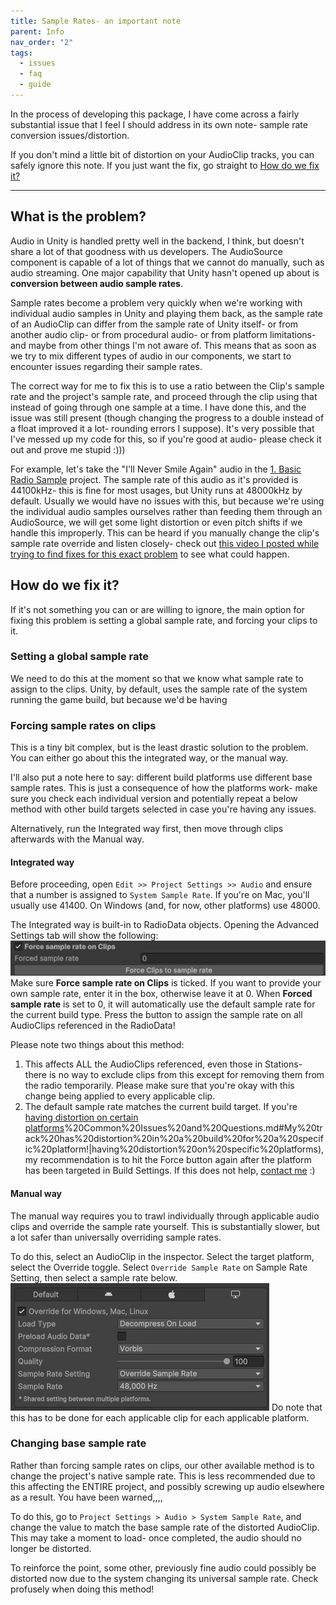 ```yaml
---
title: Sample Rates- an important note
parent: Info
nav_order: "2"
tags:
  - issues
  - faq
  - guide
---
```


In the process of developing this package, I have come across a fairly substantial issue that I feel I should address in its own note- sample rate conversion issues/distortion.

If you don't mind a little bit of distortion on your AudioClip tracks, you can safely ignore this note. If you just want the fix, go straight to [How do we fix it?](#How%20do%20we%20fix%20it?)

---
## What is the problem?
Audio in Unity is handled pretty well in the backend, I think, but doesn't share a lot of that goodness with us developers. The AudioSource component is capable of a lot of things that we cannot do manually, such as audio streaming. One major capability that Unity hasn't opened up about is **conversion between audio sample rates**.

Sample rates become a problem very quickly when we're working with individual audio samples in Unity and playing them back, as the sample rate of an AudioClip can differ from the sample rate of Unity itself- or from another audio clip- or from procedural audio- or from platform limitations- and maybe from other things I'm not aware of. This means that as soon as we try to mix different types of audio in our components, we start to encounter issues regarding their sample rates. 

The correct way for me to fix this is to use a ratio between the Clip's sample rate and the project's sample rate, and proceed through the clip using that instead of going through one sample at a time. I have done this, and the issue was still present (though changing the progress to a double instead of a float improved it a lot- rounding errors I suppose). It's very possible that I've messed up my code for this, so if you're good at audio- please check it out and prove me stupid :)))

For example, let's take the "I'll Never Smile Again" audio in the [1. Basic Radio Sample](../../Guides/1.%20Basic%20Radio%20Sample.md) project. The sample rate of this audio as it's provided is 44100kHz- this is fine for most usages, but Unity runs at 48000kHz by default. Usually we would have no issues with this, but because we're using the individual audio samples ourselves rather than feeding them through an AudioSource, we will get some light distortion or even pitch shifts if we handle this improperly. This can be heard if you manually change the clip's sample rate override and listen closely- check out [this video I posted while trying to find fixes for this exact problem](https://youtu.be/UC8RpxZMkz4) to see what could happen.

## How do we fix it?
If it's not something you can or are willing to ignore, the main option for fixing this problem is setting a global sample rate, and forcing your clips to it.

### Setting a global sample rate
We need to do this at the moment so that we know what sample rate to assign to the clips. Unity, by default, uses the sample rate of the system running the game build, but because we'd be having
### Forcing sample rates on clips
This is a tiny bit complex, but is the least drastic solution to the problem. You can either go about this the integrated way, or the manual way.

I'll also put a note here to say: different build platforms use different base sample rates. This is just a consequence of how the platforms work- make sure you check each individual version and potentially repeat a below method with other build targets selected in case you're having any issues.

Alternatively, run the Integrated way first, then move through clips afterwards with the Manual way.
#### Integrated way
Before proceeding, open `Edit >> Project Settings >> Audio` and ensure that a number is assigned to `System Sample Rate`. If you're on Mac, you'll usually use 41400. On Windows (and, for now, other platforms) use 48000.

The Integrated way is built-in to RadioData objects. Opening the Advanced Settings tab will show the following:
![Pasted image 20251007184437](../../Images/Info/20251007184437.png)
Make sure **Force sample rate on Clips** is ticked. If you want to provide your own sample rate, enter it in the box, otherwise leave it at 0. 
When **Forced sample rate** is set to 0, it will automatically use the default sample rate for the current build type. 
Press the button to assign the sample rate on all AudioClips referenced in the RadioData!

Please note two things about this method:
1. This affects ALL the AudioClips referenced, even those in Stations- there is no way to exclude clips from this except for removing them from the radio temporarily. Please make sure that you're okay with this change being applied to every applicable clip.
2. The default sample rate matches the current build target. If you're [having distortion on certain platforms](\(Predicted)%20Common%20Issues%20and%20Questions.md#My%20track%20has%20distortion%20in%20a%20build%20for%20a%20specific%20platform!|having%20distortion%20on%20specific%20platforms), my recommendation is to hit the Force button again after the platform has been targeted in Build Settings. If this does not help, [contact me](../Contact.md) :)

#### Manual way
The manual way requires you to trawl individually through applicable audio clips and override the sample rate yourself. This is substantially slower, but a lot safer than universally overriding sample rates.

To do this, select an AudioClip in the inspector. Select the target platform, select the Override toggle. Select `Override Sample Rate` on Sample Rate Setting, then select a sample rate below. 
![Pasted image 20251007190243](../../Images/Info/20251007190243.png)
Do note that this has to be done for each applicable clip for each applicable platform.

### Changing base sample rate
Rather than forcing sample rates on clips, our other available method is to change the project's native sample rate. This is less recommended due to this affecting the ENTIRE project, and possibly screwing up audio elsewhere as a result. You have been warned,,,,

To do this, go to `Project Settings > Audio > System Sample Rate`, and change the value to match the base sample rate of the distorted AudioClip. This may take a moment to load- once completed, the audio should no longer be distorted.

To reinforce the point, some other, previously fine audio could possibly be distorted now due to the system changing its universal sample rate. Check profusely when doing this method!